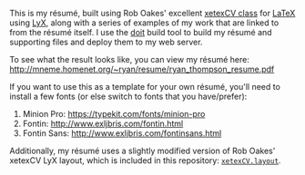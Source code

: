 This is my résumé, built using Rob Oakes' excellent
[xetexCV class](http://www.oak-tree.us/blog/index.php/2009/11/25/latex-cv-part1)
for [LaTeX](https://www.latex-project.org/) using
[LyX](http://www.lyx.org/), along with a series of examples of my work
that are linked to from the résumé itself. I use the
[doit](http://pydoit.org/) build tool to build my résumé and
supporting files and deploy them to my web server.

To see what the result looks like, you can view my résumé here:
http://mneme.homenet.org/~ryan/resume/ryan_thompson_resume.pdf

If you want to use this as a template for your own résumé, you'll need
to install a few fonts (or else switch to fonts that you have/prefer):

1. Minion Pro: https://typekit.com/fonts/minion-pro
2. Fontin: http://www.exljbris.com/fontin.html
3. Fontin Sans: http://www.exljbris.com/fontinsans.html

Additionally, my résumé uses a slightly modified version of Rob Oakes'
xetexCV LyX layout, which is included in this repository:
[`xetexCV.layout`](./xetexCV.layout).

